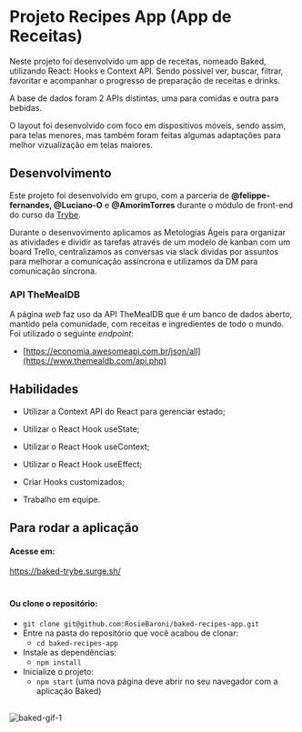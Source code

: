 # Projeto Recipes App (App de Receitas)

Neste projeto foi desenvolvido um app de receitas, nomeado Baked, utilizando React: Hooks e Context API. Sendo possível ver, buscar, filtrar, favoritar e acompanhar o progresso de preparação de receitas e drinks.

A base de dados foram 2 APIs distintas, uma para comidas e outra para bebidas.

O layout foi desenvolvido com foco em dispositivos móveis, sendo assim, para telas menores, mas também foram feitas algumas adaptações para melhor vizualização em telas maiores.

## Desenvolvimento

Este projeto foi desenvolvido em grupo, com a parceria de **@felippe-fernandes, @Luciano-O** e **@AmorimTorres** durante o módulo de front-end do curso da <a href="https://betrybe.com">Trybe</a></li>.

Durante o desenvovimento aplicamos as Metologias Ágeis para organizar as atividades e dividir as tarefas através de um modelo de kanban com um board Trello, centralizamos as conversas via slack dividas por assuntos para melhorar a comunicação assíncrona e utilizamos da DM para comunicação síncrona.

### API TheMealDB

A página _web_ faz uso da API TheMealDB que é um banco de dados aberto, mantido pela comunidade, com receitas e ingredientes de todo o mundo. Foi utilizado o seguinte _endpoint_:

- [https://economia.awesomeapi.com.br/json/all](https://www.themealdb.com/api.php)

## Habilidades

- Utilizar a Context API do React para gerenciar estado;

- Utilizar o React Hook useState;

- Utilizar o React Hook useContext;

- Utilizar o React Hook useEffect;

- Criar Hooks customizados;

- Trabalho em equipe.


## Para rodar a aplicação

#### Acesse em:

https://baked-trybe.surge.sh/

#

#### Ou clone o repositório:

- `git clone git@github.com:RosieBaroni/baked-recipes-app.git`
- Entre na pasta do repositório que você acabou de clonar:
  - `cd baked-recipes-app`
- Instale as dependências:
  - `npm install`
- Inicialize o projeto:
  - `npm start` (uma nova página deve abrir no seu navegador com a aplicação Baked)
  
##
![baked-gif-1](https://user-images.githubusercontent.com/92735583/173688208-db024125-3483-408a-bb41-535ac1c69270.gif)


